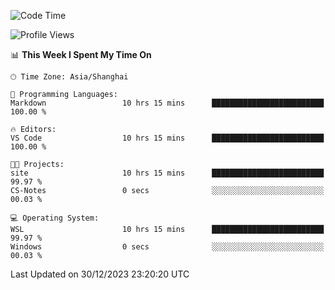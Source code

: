 <!--START_SECTION:waka-->
![Code Time](http://img.shields.io/badge/Code%20Time-1%2C443%20hrs%205%20mins-blue)

![Profile Views](http://img.shields.io/badge/Profile%20Views-0-blue)

📊 **This Week I Spent My Time On** 

```text
🕑︎ Time Zone: Asia/Shanghai

💬 Programming Languages: 
Markdown                 10 hrs 15 mins      █████████████████████████   100.00 % 

🔥 Editors: 
VS Code                  10 hrs 15 mins      █████████████████████████   100.00 % 

🐱‍💻 Projects: 
site                     10 hrs 15 mins      █████████████████████████   99.97 % 
CS-Notes                 0 secs              ░░░░░░░░░░░░░░░░░░░░░░░░░   00.03 % 

💻 Operating System: 
WSL                      10 hrs 15 mins      █████████████████████████   99.97 % 
Windows                  0 secs              ░░░░░░░░░░░░░░░░░░░░░░░░░   00.03 % 
```


 Last Updated on 30/12/2023 23:20:20 UTC
<!--END_SECTION:waka-->